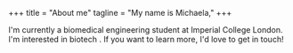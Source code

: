 +++
title = "About me"
tagline = "My name is Michaela,"
+++

I'm currently a biomedical engineering student at Imperial College London. I'm interested in biotech . If you want to learn more, I'd love to get in touch!
